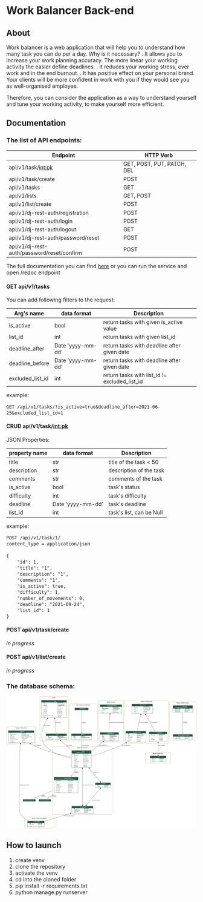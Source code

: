 # Work Balancer Back-end

## About 

Work balancer is a web application that will help you to understand how many task you can do per a day.
Why is it necessary? 
. It allows you to increase your work planning accuracy. The more linear your working activity the easier define deadlines. 
. It reduces your working stress, over work and in the end burnout. 
. It has positive effect on your personal brand. Your clients will be more confident in work with you if they would see you as well-organised employee. 

Therefore, you can consider the application as a way to understand yourself and tune your working activity, to make yourself more efficient. 

## Documentation

### The list of API endpoints:

| Endpoint                                   | HTTP Verb                    | 
|--------------------------------------------|------------------------------|
| api/v1/task/<int:pk>                       | GET, POST, PUT, PATCH, DEL   |
| api/v1/task/create                         | POST                         |
| api/v1/tasks                               | GET                          |
| api/v1/lists                               | GET, POST                    | 
| api/v1/list/create                         | POST                         |
| api/v1/dj-rest-auth/registration           | POST                         |
| api/v1/dj-rest-auth/login                  | POST                         |
| api/v1/dj-rest-auth/logout                 | GET                          |
| api/v1/dj-rest-auth/password/reset         | POST                         |
| api/v1/dj-rest-auth/password/reset/confirm | POST                         |

The full documentation you can find [here](doc/openapi-schema.yml)
or you can run the service and open /redoc endpoint 

#### GET api/v1/tasks 

You can add following filters to the request: 

| Arg's name        | data format       | Description                                   |
|-------------------|-------------------|-----------------------------------------------|
| is_active         | bool              | return tasks with given is_active value       | 
| list_id           | int               | return tasks with given list_id               | 
| deadline_after    | Date 'yyyy-mm-dd' | return tasks with deadline after given date   | 
| deadline_before   | Date 'yyyy-mm-dd' | return tasks with deadline after given date   |
| excluded_list_id  | int               | return tasks with list_id != excluded_list_id |

example: 
    
    GET /api/v1/tasks/?is_active=true&deadline_after=2021-06-25&excluded_list_id=1

#### CRUD api/v1/task/<int:pk> 

JSON Properties: 

| property name     | data format       | Description                                   |
|-------------------|-------------------|-----------------------------------------------|
| title         | str               | title of the task < 50    | 
| description   | str               | description of the task   |
| comments      | str               | comments of the task      | 
| is_active     | bool              | task's status             |
| difficulty    | int               | task's difficulty         |
| deadline      | Date 'yyyy-mm-dd' | task's deadline           |
| list_id       | int               | task's list, can be Null  |

example:

    POST /api/v1/task/1/
    content_type = application/json
    
    {
        "id": 1,
        "title": "1",
        "description": "1",
        "comments": "1",
        "is_active": true,
        "difficulty": 1,
        "number_of_movements": 0,
        "deadline": "2021-09-24",
        "list_id": 1
    }

#### POST api/v1/task/create

*in progress* 

#### POST api/v1/list/create

*in progress*

### The database schema: 

![db structure](doc/my_project_visualized.png)

## How to launch

1. create venv 
2. clone the repository
3. activate the venv 
4. cd into the cloned folder
5. pip install -r requirements.txt
6. python manage.py runserver